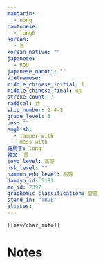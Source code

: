 ```yaml
---
mandarin:
  - nòng
cantonese:
  - lung6
korean:
  - 농
korean_native: ""
japanese:
  - ROU
japanese_nanori: ""
vietnamese:
middle_chinese_initial: l
middle_chinese_final: uŋ
stroke_count: 7
radical: 廾
skip_number: 2-4-3
grade_level: 5
pos: ""
english:
  - tamper with
  - mess with
羅馬字: long
韓文: 롱
joyo_level: 高等
hsk_level: ""
hanmun_edu_level: 高等
danayo_id: 5183
mc_id: 2397
graphemic_classification: 會意
stand_in: "TRUE"
aliases:
---
```

```meta-bind-embed
[[nav/char_info]]
```

# Notes
